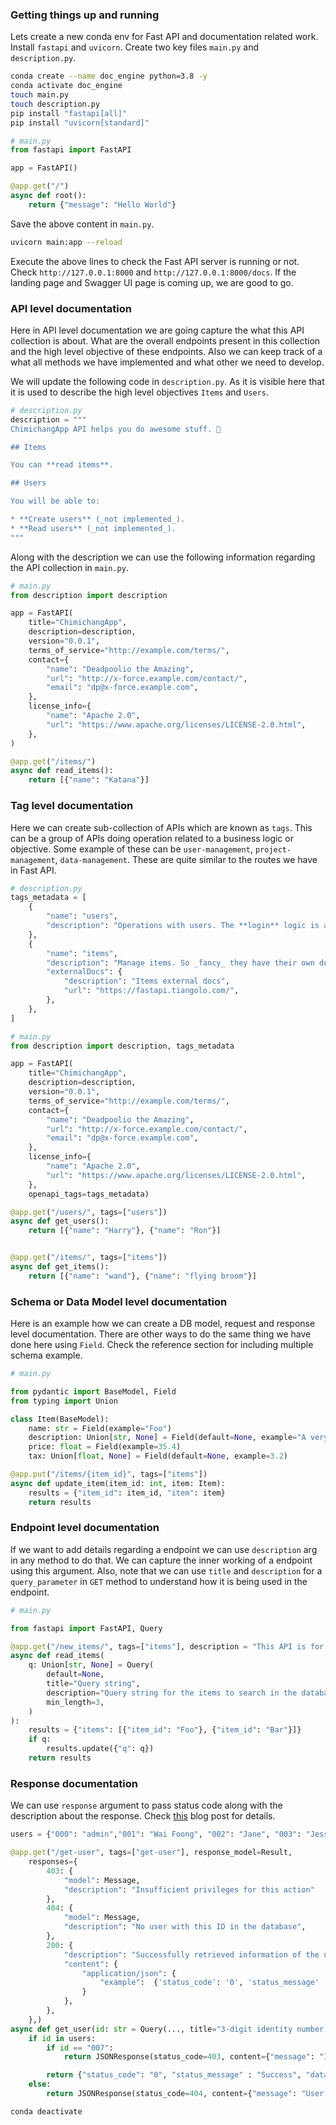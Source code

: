 ### __Getting things up and running__

Lets create a new conda env for Fast API and documentation related work. Install `fastapi` and `uvicorn`. Create two key files `main.py` and `description.py`.

```bash
conda create --name doc_engine python=3.8 -y
conda activate doc_engine
touch main.py
touch description.py
pip install "fastapi[all]"
pip install "uvicorn[standard]"
```

```python
# main.py
from fastapi import FastAPI

app = FastAPI()

@app.get("/")
async def root():
    return {"message": "Hello World"}
```

Save the above content in `main.py`. 

```bash
uvicorn main:app --reload
```
Execute the above lines to check the Fast API server is running or not. Check `http://127.0.0.1:8000` and `http://127.0.0.1:8000/docs`. If the landing page and Swagger UI page is coming up, we are good to go.

### __API level documentation__

Here in API level documentation we are going capture the what this API collection is about. What are the overall endpoints present in this collection and the high level objective of these endpoints. Also we can keep track of a what all methods we have implemented and what other we need to develop.

We will update the following code in `description.py`. As it is visible here that it is used to describe the high level objectives `Items` and `Users`.

```python
# description.py
description = """
ChimichangApp API helps you do awesome stuff. 🚀

## Items

You can **read items**.

## Users

You will be able to:

* **Create users** (_not implemented_).
* **Read users** (_not implemented_).
"""
```

Along with the description we can use the following information regarding the API collection in `main.py`.

```python
# main.py
from description import description

app = FastAPI(
    title="ChimichangApp",
    description=description,
    version="0.0.1",
    terms_of_service="http://example.com/terms/",
    contact={
        "name": "Deadpoolio the Amazing",
        "url": "http://x-force.example.com/contact/",
        "email": "dp@x-force.example.com",
    },
    license_info={
        "name": "Apache 2.0",
        "url": "https://www.apache.org/licenses/LICENSE-2.0.html",
    },
)

@app.get("/items/")
async def read_items():
    return [{"name": "Katana"}]
```

### __Tag level documentation__

Here we can create sub-collection of APIs which are known as `tags`. This can be a group of APIs doing operation related to a business logic or objective. Some example of these can be `user-management`, `project-management`, `data-management`. These are quite similar to the routes we have in Fast API.

```python
# description.py
tags_metadata = [
    {
        "name": "users",
        "description": "Operations with users. The **login** logic is also here.",
    },
    {
        "name": "items",
        "description": "Manage items. So _fancy_ they have their own docs.",
        "externalDocs": {
            "description": "Items external docs",
            "url": "https://fastapi.tiangolo.com/",
        },
    },
]
```

```python
# main.py
from description import description, tags_metadata

app = FastAPI(
    title="ChimichangApp",
    description=description,
    version="0.0.1",
    terms_of_service="http://example.com/terms/",
    contact={
        "name": "Deadpoolio the Amazing",
        "url": "http://x-force.example.com/contact/",
        "email": "dp@x-force.example.com",
    },
    license_info={
        "name": "Apache 2.0",
        "url": "https://www.apache.org/licenses/LICENSE-2.0.html",
    },
    openapi_tags=tags_metadata)

@app.get("/users/", tags=["users"])
async def get_users():
    return [{"name": "Harry"}, {"name": "Ron"}]


@app.get("/items/", tags=["items"])
async def get_items():
    return [{"name": "wand"}, {"name": "flying broom"}]
```

### __Schema or Data Model level documentation__

Here is an example how we can create a DB model, request and response level documentation. There are other ways to do the same thing we have done here using `Field`. Check the reference section for including multiple schema example.

```python
# main.py

from pydantic import BaseModel, Field
from typing import Union

class Item(BaseModel):
    name: str = Field(example="Foo")
    description: Union[str, None] = Field(default=None, example="A very nice Item")
    price: float = Field(example=35.4)
    tax: Union[float, None] = Field(default=None, example=3.2)

@app.put("/items/{item_id}", tags=["items"])
async def update_item(item_id: int, item: Item):
    results = {"item_id": item_id, "item": item}
    return results
```


### __Endpoint level documentation__

If we want to add details regarding a endpoint we can use `description` arg in any method to do that. We can capture the inner working of a endpoint using this argument. Also, note that we can use `title` and `description` for a `query_parameter` in `GET` method to understand how it is being used in the endpoint.

```python
# main.py

from fastapi import FastAPI, Query

@app.get("/new_items/", tags=["items"], description = "This API is for creating new items.")
async def read_items(
    q: Union[str, None] = Query(
        default=None,
        title="Query string",
        description="Query string for the items to search in the database that have a good match",
        min_length=3,
    )
):
    results = {"items": [{"item_id": "Foo"}, {"item_id": "Bar"}]}
    if q:
        results.update({"q": q})
    return results
```

### __Response documentation__

We can use `response` argument to pass status code along with the description about the response. Check [this](https://betterprogramming.pub/metadata-and-additional-responses-in-fastapi-ea90a321d477) blog post for details.

```python
users = {"000": "admin","001": "Wai Foong", "002": "Jane", "003": "Jessie", "007": "Five Six Seven"}

@app.get("/get-user", tags=["get-user"], response_model=Result,
    responses={
        403: {
            "model": Message, 
            "description": "Insufficient privileges for this action"
        },
        404: {
            "model": Message,
            "description": "No user with this ID in the database",
        },
        200: {
            "description": "Successfully retrieved information of the user",
            "content": {
                "application/json": {
                    "example":  {'status_code': '0', 'status_message' : 'Success', 'data': {'id': '001', 'name': 'John Doe'}}
                }
            },
        },
    },)
async def get_user(id: str = Query(..., title="3-digit identity number of the user", example="010")):
    if id in users:
        if id == "007":
            return JSONResponse(status_code=403, content={"message": "Insufficient privileges!"})

        return {"status_code": "0", "status_message" : "Success", "data": {"id": id, "name": users[id]}}
    else:
        return JSONResponse(status_code=404, content={"message": "User not found!"})
```


```bash
conda deactivate
```